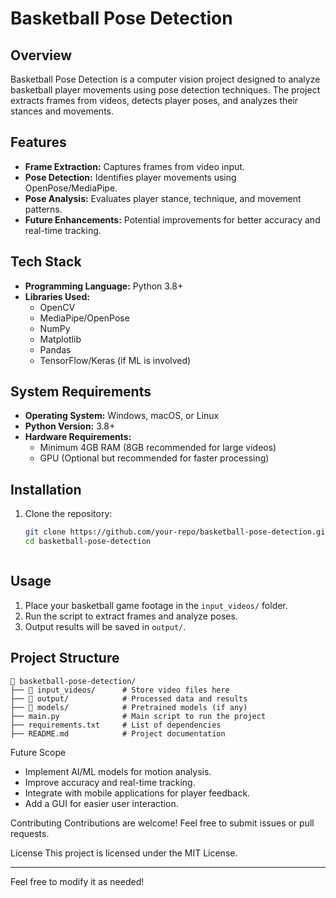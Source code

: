 # Basketball Pose Detection

## Overview
Basketball Pose Detection is a computer vision project designed to analyze basketball player movements using pose detection techniques. The project extracts frames from videos, detects player poses, and analyzes their stances and movements.

## Features
- **Frame Extraction:** Captures frames from video input.
- **Pose Detection:** Identifies player movements using OpenPose/MediaPipe.
- **Pose Analysis:** Evaluates player stance, technique, and movement patterns.
- **Future Enhancements:** Potential improvements for better accuracy and real-time tracking.

## Tech Stack
- **Programming Language:** Python 3.8+
- **Libraries Used:**
  - OpenCV
  - MediaPipe/OpenPose
  - NumPy
  - Matplotlib
  - Pandas
  - TensorFlow/Keras (if ML is involved)

## System Requirements
- **Operating System:** Windows, macOS, or Linux
- **Python Version:** 3.8+
- **Hardware Requirements:**
  - Minimum 4GB RAM (8GB recommended for large videos)
  - GPU (Optional but recommended for faster processing)

## Installation
1. Clone the repository:
   ```bash
   git clone https://github.com/your-repo/basketball-pose-detection.git
   cd basketball-pose-detection
   ```

   ```

## Usage
1. Place your basketball game footage in the `input_videos/` folder.
2. Run the script to extract frames and analyze poses.
3. Output results will be saved in `output/`.

## Project Structure
```
📂 basketball-pose-detection/
├── 📂 input_videos/      # Store video files here
├── 📂 output/            # Processed data and results
├── 📂 models/            # Pretrained models (if any)
├── main.py              # Main script to run the project
├── requirements.txt     # List of dependencies
├── README.md            # Project documentation
```

 Future Scope
- Implement AI/ML models for motion analysis.
- Improve accuracy and real-time tracking.
- Integrate with mobile applications for player feedback.
- Add a GUI for easier user interaction.

 Contributing
Contributions are welcome! Feel free to submit issues or pull requests.

 License
This project is licensed under the MIT License.

---

Feel free to modify it as needed!

